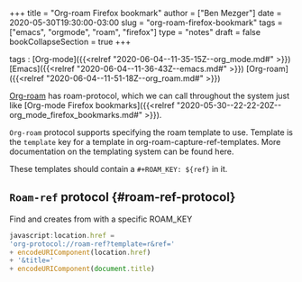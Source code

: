 +++
title = "Org-roam Firefox bookmark"
author = ["Ben Mezger"]
date = 2020-05-30T19:30:00-03:00
slug = "org-roam-firefox-bookmark"
tags = ["emacs", "orgmode", "roam", "firefox"]
type = "notes"
draft = false
bookCollapseSection = true
+++

tags
: [Org-mode]({{<relref "2020-06-04--11-35-15Z--org_mode.md#" >}}) [Emacs]({{<relref "2020-06-04--11-36-43Z--emacs.md#" >}}) [Org-roam]({{<relref "2020-06-04--11-51-18Z--org_roam.md#" >}})

[Org-roam](https://www.orgroam.com/manual.html) has roam-protocol, which we can call throughout the system just like
[Org-mode Firefox bookmarks]({{<relref "2020-05-30--22-22-20Z--org_mode_firefox_bookmarks.md#" >}}).

`Org-roam` protocol supports specifying the roam template to use.
Template is the `template` key for a template in org-roam-capture-ref-templates.
More documentation on the templating system can be found here.

These templates should contain a `#+ROAM_KEY: ${ref}` in it.


## `Roam-ref` protocol {#roam-ref-protocol}

Find and creates from with a specific ROAM\_KEY

```js
javascript:location.href =
'org-protocol://roam-ref?template=r&ref='
+ encodeURIComponent(location.href)
+ '&title='
+ encodeURIComponent(document.title)
```

